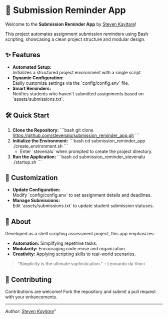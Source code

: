 # 🚀 Submission Reminder App

Welcome to the **Submission Reminder App** by [Steven Kayitare](https://github.com/stevenalu)!

This project automates assignment submission reminders using Bash scripting, showcasing a clean project structure and modular design.

## ✨ Features

- **Automated Setup:**  
  Initializes a structured project environment with a single script.
- **Dynamic Configuration:**  
  Easily customize settings via the \`config/config.env\` file.
- **Smart Reminders:**  
  Notifies students who haven't submitted assignments based on \`assets/submissions.txt\`.

## 🛠 Quick Start

1. **Clone the Repository:**
   \`\`\`bash
   git clone https://github.com/stevenalu/submission_reminder_app.git
   \`\`\`
2. **Initialize the Environment:**
   \`\`\`bash
   cd submission_reminder_app
   ./create_environment.sh
   \`\`\`
   - Enter \`stevenalu\` when prompted to create the project directory.
3. **Run the Application:**
   \`\`\`bash
   cd submission_reminder_stevenalu
   ./startup.sh
   \`\`\`

## 🎨 Customization

- **Update Configuration:**  
  Modify \`config/config.env\` to set assignment details and deadlines.
- **Manage Submissions:**  
  Edit \`assets/submissions.txt\` to update student submission statuses.

## 🌟 About

Developed as a shell scripting assessment project, this app emphasizes:
- **Automation:** Simplifying repetitive tasks.
- **Modularity:** Encouraging code reuse and organization.
- **Creativity:** Applying scripting skills to real-world scenarios.

> \"Simplicity is the ultimate sophistication.\" – Leonardo da Vinci

## 🤝 Contributing

Contributions are welcome! Fork the repository and submit a pull request with your enhancements.

---

*Author: [Steven Kayitare](https://github.com/stevenalu)*"
